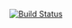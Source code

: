 [![Build Status](https://travis-ci.org/Rahmenordnung/ekomerzz.svg?branch=master)](https://travis-ci.org/Rahmenordnung/ekomerzz)